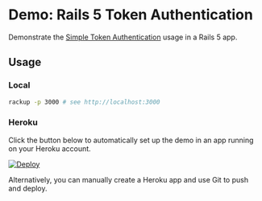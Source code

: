 Demo: Rails 5 Token Authentication
==================================

Demonstrate the [Simple Token Authentication][see] usage in a Rails 5 app.

  [see]: https://github.com/gonzalo-bulnes/simple_token_authentication

Usage
-----

### Local

```bash
rackup -p 3000 # see http://localhost:3000
```

### Heroku

Click the button below to automatically set up the demo in an app running on your Heroku account.

[![Deploy](https://www.herokucdn.com/deploy/button.svg)](https://heroku.com/deploy)

Alternatively, you can manually create a Heroku app and use Git to push and deploy.

